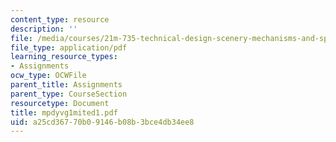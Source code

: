 ```yaml
---
content_type: resource
description: ''
file: /media/courses/21m-735-technical-design-scenery-mechanisms-and-special-effects-spring-2004/a25cd36770b09146b08b3bce4db34ee8_mpdyvg1mited1.pdf
file_type: application/pdf
learning_resource_types:
- Assignments
ocw_type: OCWFile
parent_title: Assignments
parent_type: CourseSection
resourcetype: Document
title: mpdyvg1mited1.pdf
uid: a25cd367-70b0-9146-b08b-3bce4db34ee8
---
```

